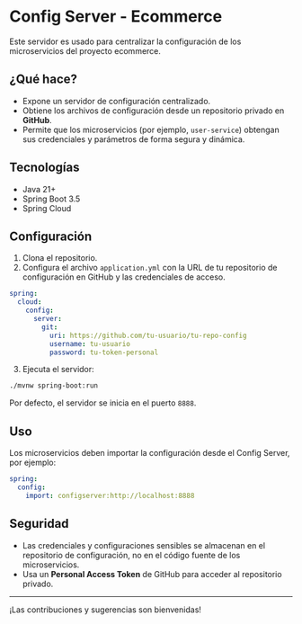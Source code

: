 # Config Server - Ecommerce

Este servidor es usado para centralizar la configuración de los microservicios del proyecto ecommerce.

## ¿Qué hace?

- Expone un servidor de configuración centralizado.
- Obtiene los archivos de configuración desde un repositorio privado en **GitHub**.
- Permite que los microservicios (por ejemplo, `user-service`) obtengan sus credenciales y parámetros de forma segura y dinámica.

## Tecnologías

- Java 21+
- Spring Boot 3.5
- Spring Cloud

## Configuración

1. Clona el repositorio.
2. Configura el archivo `application.yml` con la URL de tu repositorio de configuración en GitHub y las credenciales de acceso.

```yaml
spring:
  cloud:
    config:
      server:
        git:
          uri: https://github.com/tu-usuario/tu-repo-config
          username: tu-usuario
          password: tu-token-personal
```

3. Ejecuta el servidor:

```bash
./mvnw spring-boot:run
```

Por defecto, el servidor se inicia en el puerto `8888`.

## Uso

Los microservicios deben importar la configuración desde el Config Server, por ejemplo:

```yaml
spring:
  config:
    import: configserver:http://localhost:8888
```

## Seguridad

- Las credenciales y configuraciones sensibles se almacenan en el repositorio de configuración, no en el código fuente de los microservicios.
- Usa un **Personal Access Token** de GitHub para acceder al repositorio privado.

---

¡Las contribuciones y sugerencias son bienvenidas!